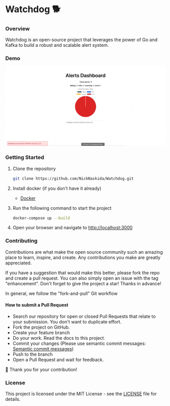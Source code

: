 # Watchdog 🐕

### Overview
Watchdog is an open-source project that leverages the power of Go and Kafka to build a robust and scalable alert system.

### Demo
<img src="demo.gif" alt="demo video" />

### Getting Started
1. Clone the repository
    ```bash
    git clone https://github.com/NickNaskida/Watchdog.git
    ```

2. Install docker (if you don't have it already)
    - [Docker](https://docs.docker.com/get-docker/)


3. Run the following command to start the project
    ```bash
    docker-compose up --build
    ```

4. Open your browser and navigate to [http://localhost:3000](http://localhost:3000)

### Contributing

Contributions are what make the open source community such an amazing place to learn, inspire, and create. Any
contributions you make are greatly appreciated.

If you have a suggestion that would make this better, please fork the repo and create a pull request. You can also
simply open an issue with the tag "enhancement". Don't forget to give the project a star! Thanks in advance!

In general, we follow the "fork-and-pull" Git workflow

#### How to submit a Pull Request

- Search our repository for open or closed Pull Requests that relate to your submission. You don't want to duplicate
  effort.
- Fork the project on GitHub.
- Create your feature branch
- Do your work. Read the docs to this project.
- Commit your changes (Please use semantic commit
  messages: [Semantic commit messages](https://gist.github.com/joshbuchea/6f47e86d2510bce28f8e7f42ae84c716))
- Push to the branch
- Open a Pull Request and wait for feedback.

🎉 Thank you for your contribution!

### License
This project is licensed under the MIT License - see the [LICENSE](LICENSE) file for details.